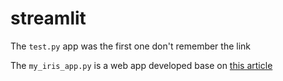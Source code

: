 # streamlit

The `test.py` app was the first one don't remember the link

The `my_iris_app.py` is a web app developed base on [this article](https://towardsdatascience.com/how-to-build-a-simple-machine-learning-web-app-in-python-68a45a0e0291)
